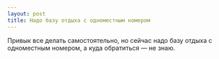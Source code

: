 ```yaml
---
layout: post 
title: Надо базу отдыха c одноместным номером 
--- 
```

Привык все делать самостоятельно, но сейчас надо базу отдыха c одноместным номером, а куда обратиться — не знаю.
